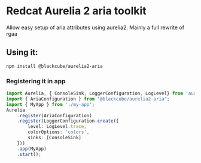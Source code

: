 # Redcat Aurelia 2 aria toolkit

Allow easy setup of aria attributes using aurelia2. Mainly a full rewrite of rgaa

## Using it:

``` 
npm install @blackcube/aurelia2-aria
```
### Registering it in app

```typescript
import Aurelia, { ConsoleSink, LoggerConfiguration, LogLevel} from 'aurelia';
import { AriaConfiguration } from "@blackcube/aurelia2-aria";
import { MyApp } from './my-app';
Aurelia
    .register(AriaConfiguration)
    .register(LoggerConfiguration.create({
        level: LogLevel.trace,
        colorOptions: 'colors',
        sinks: [ConsoleSink]
    }))
    .app(MyApp)
    .start();


```

